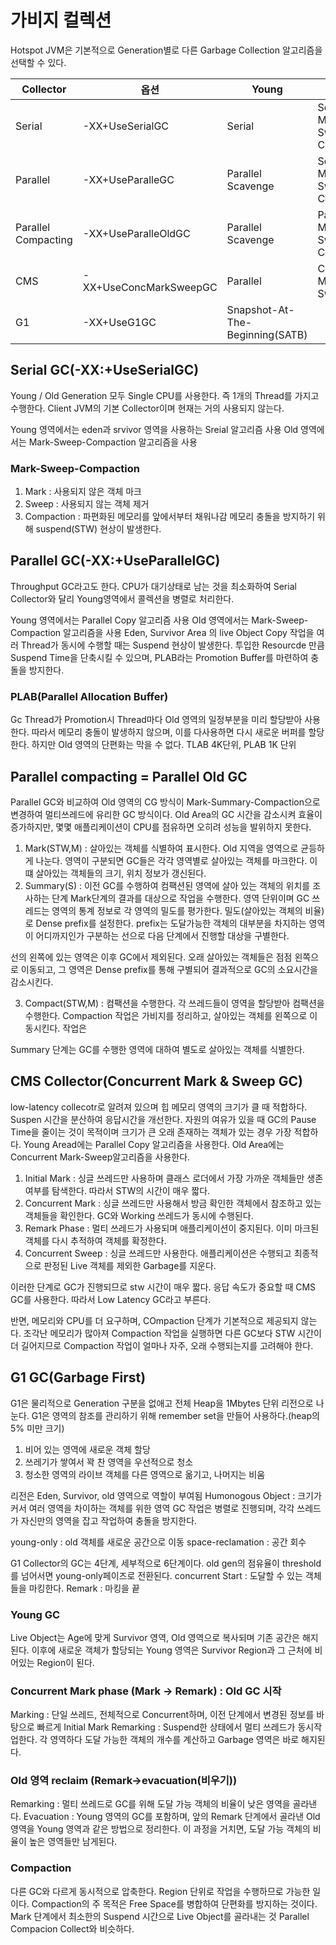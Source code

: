 # 가비지 컬렉션
Hotspot JVM은 기본적으로 Generation별로 다른 Garbage Collection 알고리즘을 선택할 수 있다.

Collector | 옵션 | Young| Old
---|---|---|---
Serial | -XX+UseSerialGC | Serial | Serial-Mark-Sweep-Compaction
Parallel | -XX+UseParalleGC | Parallel Scavenge | Serial-Mark-Sweep-Compaction
Parallel Compacting | -XX+UseParalleOldGC | Parallel Scavenge | Parallel-Mark-Sweep-Compaction
CMS | -XX+UseConcMarkSweepGC | Parallel | Concurrent Mark-Sweep
G1 | -XX+UseG1GC | Snapshot-At-The-Beginning(SATB)

## Serial GC(-XX:+UseSerialGC)
Young / Old Generation 모두 Single CPU를 사용한다. 즉 1개의 Thread를 가지고 수행한다.
Client JVM의 기본 Collector이며 현재는 거의 사용되지 않는다.

Young 영역에서는 eden과 srvivor 영역을 사용하는 Sreial 알고리즘 사용
Old 영역에서는 Mark-Sweep-Compaction 알고리즘을 사용
### Mark-Sweep-Compaction
1. Mark : 사용되지 않은 객체 마크
2. Sweep : 사용되지 않는 객체 제거
3. Compaction : 파편화된 메모리를 앞에서부터 채워나감
메모리 충돌을 방지하기 위해 suspend(STW) 현상이 발생한다.

## Parallel GC(-XX:+UseParallelGC)
Throughput GC라고도 한다. CPU가 대기상태로 남는 것을 최소화하여 Serial Collector와 달리 Young영역에서 콜렉션을 병렬로 처리한다.

Young 영역에서는 Parallel Copy 알고리즘 사용
Old 영역에서는 Mark-Sweep-Compaction 알고리즘을 사용
Eden, Survivor Area 의 live Object Copy 작업을 여러 Thread가 동시에 수행할 때는 Suspend 현상이 발생한다.
투입한 Resourcde 만큼 Suspend Time을 단축시킬 수 있으며, PLAB라는 Promotion Buffer를 마련하여
충돌을 방지한다.

### PLAB(Parallel Allocation Buffer)
Gc Thread가 Promotion시 Thread마다 Old 영역의 일정부분을 미리 할당받아 사용한다.
따라서 메모리 충돌이 발생하지 않으며, 이를 다사용하면 다시 새로운 버퍼를 할당한다.
하지만 Old 영역의 단편화는 막을 수 없다.
TLAB 4K단위, PLAB 1K 단위

## Parallel compacting = Parallel Old GC
Parallel GC와 비교하여 Old 영역의 CG 방식이 Mark-Summary-Compaction으로 변경하여 멀티쓰레드에 유리한 GC 방식이다.
Old Area의 GC 시간을 감소시켜 효율이 증가하지만, 몇몇 애플리케이션이 CPU를 점유하면 오히려 성능을 발위하지 못한다.
1. Mark(STW,M) : 살아있는 객체를 식별하여 표시한다.
Old 지역을 영역으로 균등하게 나눈다. 영역이 구분되면 GC들은 각각 영역별로 살아있는 객체를 마크한다.
이 떄 살아있는 객체들의 크기, 위치 정보가 갱신된다. 
2. Summary(S) : 이전 GC를 수행하여 컴팩션된 영역에 살아 있는 객체의 위치를 조사하는 단계
Mark단계의 결과를 대상으로 작업을 수행한다. 영역 단위이며 GC 쓰레드는 영역의 통계 정보로 각 영역의
밀도를 평가한다. 밀도(살아있는 객체의 비율)로 Dense prefix를 설정한다. 
prefix는 도달가능한 객체의 대부분을 차지하는 영역이 어디까지인가 구분하는 선으로 다음 단계에서 진행할 대상을 구별한다.

선의 왼쪽에 있는 영역은 이후 GC에서 제외된다.
오래 살아있는 객체들은 점점 왼쪽으로 이동되고, 그 영역은 Dense prefix를 통해 구별되어 결과적으로 GC의 소요시간을 감소시킨다.

3. Compact(STW,M) : 컴팩션을 수행한다.
각 쓰레드들이 영역을 할당받아 컴팩션을 수행한다. Compaction 작업은 가비지를 정리하고, 살아있는 객체를 왼쪽으로 이동시킨다.
작업은 

Summary 단계는 GC를 수행한 영역에 대하여 별도로 살아있는 객체를 식별한다.

## CMS Collector(Concurrent Mark & Sweep GC)
low-latency collecotr로 알려져 있으며 힙 메모리 영역의 크기가 클 때 적합하다.
Suspen 시간을 분산하여 응답시간을 개선한다. 자원의 여유가 있을 때 GC의 Pause Time을 줄이는 것이 목적이며
크기가 큰 오래 존재하는 객체가 있는 경우 가장 적합하다.
Young Aread에는 Parallel Copy 알고리즘을 사용한다. 
Old Area에는 Concurrent Mark-Sweep알고리즘을 사용한다.

1. Initial Mark : 싱글 쓰레드만 사용하며 클래스 로더에서 가장 가까운 객체들만 생존여부를 탐색한다. 따라서 STW의 시간이 매우 짧다.
2. Concurrent Mark : 싱글 쓰레드만 사용해서 방금 확인한 객체에서 참조하고 있는 객체들을 확인한다. GC와 Working 쓰레드가 동시에 수행된다.
3. Remark Phase : 멀티 쓰레드가 사용되며 애플리케이션이 중지된다. 이미 마크된 객체를 다시 추적하여 객체를 확정한다.
4. Concurrent Sweep : 싱글 쓰레드만 사용한다. 애플리케이션은 수행되고 최종적으로 판정된 Live 객체를 제외한 Garbage를 지운다.

이러한 단계로 GC가 진행되므로 stw 시간이 매우 짧다. 응답 속도가 중요할 때 CMS GC를 사용한다.
따라서 Low Latency GC라고 부른다.

반면, 메모리와 CPU를 더 요구하며, COmpaction 단계가 기본적으로 제공되지 않는다.
조각난 메모리가 많아져 Compaction 작업을 실행하면 다른 GC보다 STW 시간이 더 길어지므로
Compaction 작업이 얼마나 자주, 오래 수행되는지를 고려해야 한다.

## G1 GC(Garbage First)
G1은 물리적으로 Generation 구분을 없애고 전체 Heap을 1Mbytes 단위 리전으로 나눈다.
G1은 영역의 참조를 관리하기 위해 remember set을 만들어 사용하다.(heap의 5% 미만 크기)
1. 비어 있는 영역에 새로운 객체 할당
2. 쓰레기가 쌓여서 꽉 찬 영역을 우선적으로 청소
3. 청소한 영역의 라이브 객체를 다른 영역으로 옮기고, 나머지는 비움

리전은 Eden, Survivor, old 영역으로 역할이 부여됨
Humonogous Object : 크기가 커서 여러 영역을 차이하는 객체를 위한 영역
GC 작업은 병렬로 진행되며, 각각 쓰레드가 자신만의 영역을 잡고 작업하여 충돌을 방지한다.

young-only : old 객체를 새로운 공간으로 이동
space-reclamation : 공간 회수

G1 Collector의 GC는 4단계, 세부적으로 6단계이다.
old gen의 점유율이 threshold를 넘어서면 young-only페이즈로 전환된다.
concurrent Start : 도달할 수 있는 객체들을 마킹한다.
Remark : 마킹을 끝

### Young GC
Live Object는 Age에 맞게 Survivor 영역, Old 영역으로 복사되며 기존 공간은 해지된다.
이후에 새로운 객체가 할당되는 Young 영역은 Survivor Region과 그 근처에 비어있는 Region이 된다.

### Concurrent Mark phase (Mark -> Remark) : Old GC 시작
Marking : 단일 쓰레드, 전체적으로 Concurrent하며, 이전 단계에서 변경된 정보를 바탕으로 빠르게 Initial Mark
Remarking : Suspend한 상태에서 멀티 쓰레드가 동시작업한다. 각 영역하다 도달 가능한 객체의 개수를 계산하고
Garbage 영역은 바로 해지된다.

### Old 영역 reclaim (Remark->evacuation(비우기))
Remarking : 멀티 쓰레드로 GC를 위해 도달 가능 객체의 비율이 낮은 영역을 골라낸다.
Evacuation : Young 영역의 GC를 포함하며, 앞의 Remark 단계에서 골라낸 Old 영역을 Young 영역과
같은 방법으로 정리한다. 이 과정을 거치면, 도달 가능 객체의 비율이 높은 영역들만 남게된다.

### Compaction
다른 GC와 다르게 동시적으로 압축한다. Region 단위로 작업을 수행하므로 가능한 일이다. Compaction의 주 목적은 Free Space를 병합하여
단편화를 방지하는 것이다.
Mark 단계에서 최소한의 Suspend 시간으로 Live Object를 골라내는 것 Parallel Compacion Collect와 비슷하다.

